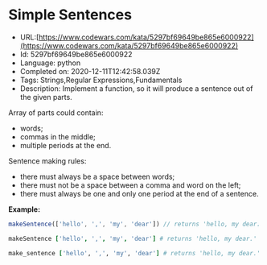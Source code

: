 # Simple Sentences

 - URL:[https://www.codewars.com/kata/5297bf69649be865e6000922](https://www.codewars.com/kata/5297bf69649be865e6000922)
 - Id: 5297bf69649be865e6000922
 - Language: python
 - Completed on: 2020-12-11T12:42:58.039Z
 - Tags: Strings,Regular Expressions,Fundamentals
 - Description:
Implement a function, so it will produce a sentence out of the given parts.

Array of parts could contain:<br>
- words;<br>
- commas in the middle;<br>
- multiple periods at the end.<br>

Sentence making rules:<br>
- there must always be a space between words;<br>
- there must not be a space between a comma and word on the left;<br>
- there must always be one and only one period at the end of a sentence.<br>

**Example:**
```javascript
makeSentence(['hello', ',', 'my', 'dear']) // returns 'hello, my dear.'
```
```coffeescript
makeSentence ['hello', ',', 'my', 'dear'] # returns 'hello, my dear.'
```
```ruby
make_sentence ['hello', ',', 'my', 'dear'] # returns 'hello, my dear.'
```
